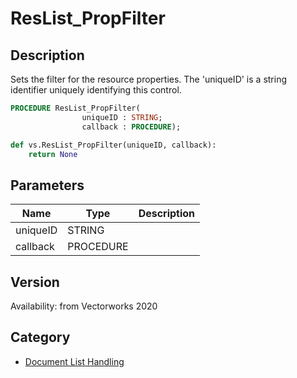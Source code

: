 # ResList_PropFilter

## Description
Sets the filter for the resource properties. The 'uniqueID' is a string identifier uniquely identifying this control.

```pascal
PROCEDURE ResList_PropFilter(
				uniqueID : STRING;
				callback : PROCEDURE);
```

```python
def vs.ResList_PropFilter(uniqueID, callback):
    return None
```

## Parameters
|Name|Type|Description|
|---|---|---|
|uniqueID|STRING|   |
|callback|PROCEDURE|   |

## Version
Availability: from Vectorworks 2020

## Category
* [Document List Handling](../Categories/Document%20List%20Handling.md)
